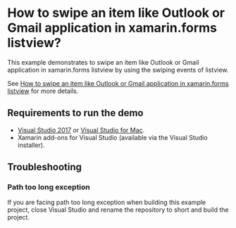 # How to swipe an item like Outlook or Gmail application in xamarin.forms listview?
This example demonstrates to swipe an item like Outlook or Gmail application in xamarin.forms listview by using the swiping events of listview.

See [How to swipe an item like Outlook or Gmail application in xamarin.forms listview](https://www.syncfusion.com/kb/9965/how-to-swipe-an-item-like-outlook-or-gmail-application-in-xamarin-forms-listview) for more details.
## <a name="requirements-to-run-the-demo"></a>Requirements to run the demo ##

* [Visual Studio 2017](https://visualstudio.microsoft.com/downloads/) or [Visual Studio for Mac](https://visualstudio.microsoft.com/vs/mac/).
* Xamarin add-ons for Visual Studio (available via the Visual Studio installer).

## <a name="troubleshooting"></a>Troubleshooting ##
### Path too long exception
If you are facing path too long exception when building this example project, close Visual Studio and rename the repository to short and build the project.
